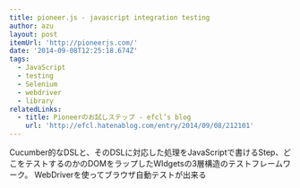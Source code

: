 ```yaml
---
title: pioneer.js - javascript integration testing
author: azu
layout: post
itemUrl: 'http://pioneerjs.com/'
date: '2014-09-08T12:25:18.674Z'
tags:
  - JavaScript
  - testing
  - Selenium
  - webdriver
  - library
relatedLinks:
  - title: Pioneerのお試しステップ - efcl’s blog
    url: 'http://efcl.hatenablog.com/entry/2014/09/08/212101'
---
```

Cucumber的なDSLと、そのDSLに対応した処理をJavaScriptで書けるStep、どこをテストするのかのDOMをラップしたWIdgetsの3層構造のテストフレームワーク。
WebDriverを使ってブラウザ自動テストが出来る
